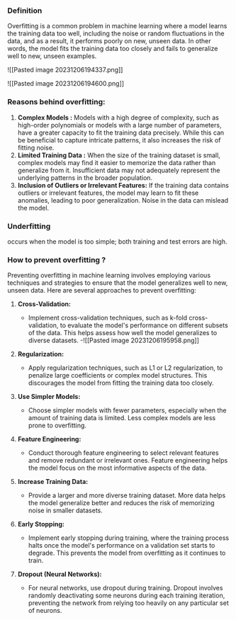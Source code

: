 ### Definition
Overfitting is a common problem in machine learning where a model learns the training data too well, including the noise or random fluctuations in the data, and as a result, it performs poorly on new, unseen data. In other words, the model fits the training data too closely and fails to generalize well to new, unseen examples.

![[Pasted image 20231206194337.png]]

![[Pasted image 20231206194600.png]]
### Reasons behind overfitting:
1. **Complex Models :** Models with a high degree of complexity, such as high-order polynomials or models with a large number of parameters, have a greater capacity to fit the training data precisely. While this can be beneficial to capture intricate patterns, it also increases the risk of fitting noise.
2.  **Limited Training Data :**  When the size of the training dataset is small, complex models may find it easier to memorize the data rather than generalize from it. Insufficient data may not adequately represent the underlying patterns in the broader population.
3. **Inclusion of Outliers or Irrelevant Features:** If the training data contains outliers or irrelevant features, the model may learn to fit these anomalies, leading to poor generalization. Noise in the data can mislead the model.

### Underfitting  
occurs when the model is too simple; both training and test errors are high.

### How to prevent overfitting ?
Preventing overfitting in machine learning involves employing various techniques and strategies to ensure that the model generalizes well to new, unseen data. Here are several approaches to prevent overfitting:

1. **Cross-Validation:**
    
    - Implement cross-validation techniques, such as k-fold cross-validation, to evaluate the model's performance on different subsets of the data. This helps assess how well the model generalizes to diverse datasets.
-![[Pasted image 20231206195958.png]]

1. **Regularization:**
    
    - Apply regularization techniques, such as L1 or L2 regularization, to penalize large coefficients or complex model structures. This discourages the model from fitting the training data too closely.
3. **Use Simpler Models:**
    
    - Choose simpler models with fewer parameters, especially when the amount of training data is limited. Less complex models are less prone to overfitting.
4. **Feature Engineering:**
    
    - Conduct thorough feature engineering to select relevant features and remove redundant or irrelevant ones. Feature engineering helps the model focus on the most informative aspects of the data.
5. **Increase Training Data:**
    
    - Provide a larger and more diverse training dataset. More data helps the model generalize better and reduces the risk of memorizing noise in smaller datasets.
6. **Early Stopping:**
    
    - Implement early stopping during training, where the training process halts once the model's performance on a validation set starts to degrade. This prevents the model from overfitting as it continues to train.
7. **Dropout (Neural Networks):**
    
    - For neural networks, use dropout during training. Dropout involves randomly deactivating some neurons during each training iteration, preventing the network from relying too heavily on any particular set of neurons.
